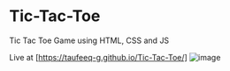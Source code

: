 # Tic-Tac-Toe
Tic Tac Toe Game using HTML, CSS and JS

Live at [https://taufeeq-g.github.io/Tic-Tac-Toe/]
![image](https://github.com/taufeeq-g/Tic-Tac-Toe/assets/125188738/9aac8796-1131-4567-82c6-2b83f2817f86)
